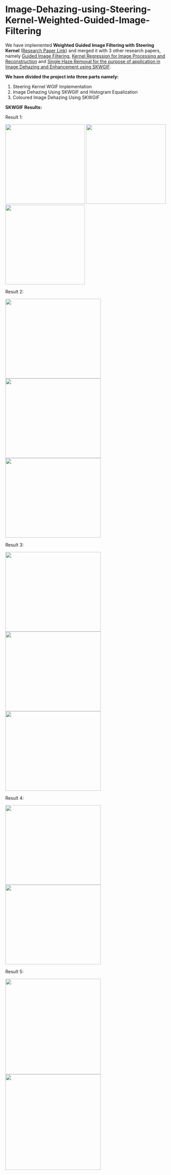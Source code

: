 # Image-Dehazing-using-Steering-Kernel-Weighted-Guided-Image-Filtering

We have implemented **Weighted Guided Image Filtering with Steering Kernel** ([Research Paper Link](https://ieeexplore.ieee.org/abstract/document/8767028)) and merged it with 3 other research papers, namely [Guided Image Filtering](https://ieeexplore.ieee.org/document/6319316), [Kernel Regression for Image Processing and Reconstruction](https://ieeexplore.ieee.org/document/4060955) and [Single Haze Removal for the purpose of application in Image Dehazing and Enhancement using SKWGIF](https://ieeexplore.ieee.org/document/5567108).

**We have divided the project into three parts namely:**
1.	Steering Kernel WGIF Implementation
2.	Image Dehazing Using SKWGIF and Histogram Equalization
3.	Coloured Image Dehazing Using SKWGIF

**SKWGIF Results:**

Result 1:
<p align = "left">
  <img src = "https://user-images.githubusercontent.com/42888030/147141722-b261d51d-12f0-4b9c-86b5-fa21e7b9220a.png" height = 250 width = 250>
  <img src = "https://user-images.githubusercontent.com/42888030/147141201-a6449f41-bd18-4852-af5c-ef0a0ca14115.png" height = 250 width = 250>
  <img src = "https://user-images.githubusercontent.com/42888030/147142251-1d03e66e-44c7-49e9-9881-7c0fe6800331.png" height = 250 width = 250>
</p>
 
Result 2:
<p align = "left">
  <img src = "https://user-images.githubusercontent.com/42888030/147142141-7f36a4d0-b14a-44cc-b5b3-6893bfd31aa0.png" height = 250 width = 300>
  <img src = "https://user-images.githubusercontent.com/42888030/147142501-bede520d-6a6e-4f16-ae24-dd661c6fabd3.png" height = 250 width = 300>
  <img src = "https://user-images.githubusercontent.com/42888030/147142567-876578b4-5c85-4d9f-9edd-7206ca166789.png" height = 250 width = 300>
</p>

Result 3:
<p align = "left">
  <img src = "https://user-images.githubusercontent.com/42888030/147142729-14e3ad12-09a3-4a22-967d-15cde2b6ea90.png" height = 250 width = 300>
  <img src = "https://user-images.githubusercontent.com/42888030/147142748-c4e52fa9-eb70-46d6-be64-0952913a44d9.png" height = 250 width = 300>
  <img src = "https://user-images.githubusercontent.com/42888030/147142761-1c394fa7-7e52-44e2-9da8-2df10a023657.png" height = 250 width = 300>
</p>

Result 4:
<p align = "left">
  <img src = "https://user-images.githubusercontent.com/42888030/147143180-1b4384d7-a77d-4bb1-be1f-76f0f8acc20e.png" height = 250 width = 300>
  <img src = "https://user-images.githubusercontent.com/42888030/147143192-ed558001-24cb-49ec-bd5d-27b36eaab798.png" height = 250 width = 300>
</p>

Result 5:
<p align = "left">
  <img src = "https://user-images.githubusercontent.com/42888030/147143200-cd655b9c-e188-41c9-82ab-f7659e398b2f.png" height = 300 width = 300>
  <img src = "https://user-images.githubusercontent.com/42888030/147143211-6de304e2-3435-452d-ad2f-88e630517236.png" height = 300 width = 300>
</p>




